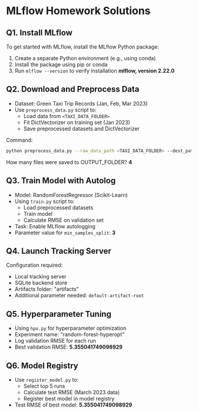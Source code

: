 # MLflow Homework Solutions

## Q1. Install MLflow
To get started with MLflow, install the MLflow Python package:
1. Create a separate Python environment (e.g., using conda)
2. Install the package using pip or conda
3. Run `mlflow --version` to verify installation
**mlflow, version 2.22.0**
## Q2. Download and Preprocess Data
- Dataset: Green Taxi Trip Records (Jan, Feb, Mar 2023)
- Use `preprocess_data.py` script to:
    - Load data from `<TAXI_DATA_FOLDER>`
    - Fit DictVectorizer on training set (Jan 2023)
    - Save preprocessed datasets and DictVectorizer

Command:
```bash
python preprocess_data.py --raw_data_path <TAXI_DATA_FOLDER> --dest_path ./output
```
How many files were saved to OUTPUT_FOLDER?
**4**

## Q3. Train Model with Autolog
- Model: RandomForestRegressor (Scikit-Learn)
- Using `train.py` script to:
    - Load preprocessed datasets
    - Train model
    - Calculate RMSE on validation set
- Task: Enable MLflow autologging
- Parameter value for `min_samples_split`: 
**3**
## Q4. Launch Tracking Server
Configuration required:
- Local tracking server
- SQLite backend store
- Artifacts folder: "artifacts"
- Additional parameter needed: 
`default-artifact-root`

## Q5. Hyperparameter Tuning
- Using `hpo.py` for hyperparameter optimization
- Experiment name: "random-forest-hyperopt"
- Log validation RMSE for each run
- Best validation RMSE: **5.355041749098929**

## Q6. Model Registry
- Use `register_model.py` to:
    - Select top 5 runs
    - Calculate test RMSE (March 2023 data)
    - Register best model in model registry
- Test RMSE of best model: **5.355041749098929**
